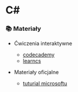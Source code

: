 # C#

### 📚 Materiały

* Ćwiczenia interaktywne
  * [codecademy](https://www.codecademy.com/learn/learn-c-sharp)
  * [learncs](https://www.learncs.org/)

* Materiały oficjalne
  * [tuturial microsoftu](https://dotnet.microsoft.com/learn/csharp)


